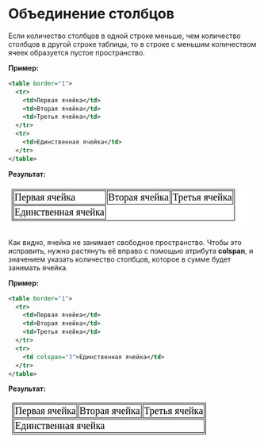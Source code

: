 # Объединение столбцов

Если количество столбцов в одной строке меньше, чем количество столбцов в другой строке таблицы, то в строке с меньшим количеством ячеек образуется пустое пространство.

**Пример:**

```xml
<table border="1">
  <tr>
    <td>Первая ячейка</td>
    <td>Вторая ячейка</td>
    <td>Третья ячейка</td>
  </tr>
  <tr>
    <td>Единственная ячейка</td>
  </tr>
</table>
```

**Результат:**

![](Files/b77a86ece860cf617868180a300750b1_MD5.png)

Как видно, ячейка не занимает свободное пространство. Чтобы это исправить, нужно растянуть её вправо с помощью атрибута **colspan**, и значением указать количество столбцов, которое в сумме будет занимать ячейка.

**Пример:**

```xml
<table border="1">
  <tr>
    <td>Первая ячейка</td>
    <td>Вторая ячейка</td>
    <td>Третья ячейка</td>
  </tr>
  <tr>
    <td colspan="3">Единственная ячейка</td>
  </tr>
</table>
```

**Результат:**

![](Files/5270ee8a6da1e67841b0edd526d3d928_MD5.png)